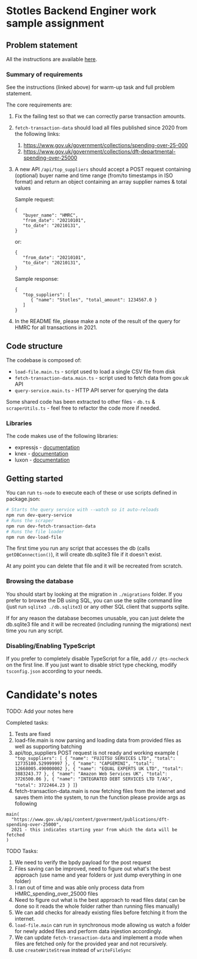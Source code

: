 # Stotles Backend Enginer work sample assignment

## Problem statement

All the instructions are available [here](https://www.notion.so/stotles/Backend-engineer-work-sample-assignment-15b1dd4d10d3430a8735cd3b2f12ade7).

### Summary of requirements

See the instructions (linked above) for warm-up task and full problem statement.

The core requirements are:

1. Fix the failing test so that we can correctly parse transaction amounts.
2. `fetch-transaction-data` should load all files published since 2020 from the following links:
   1. https://www.gov.uk/government/collections/spending-over-25-000
   2. https://www.gov.uk/government/collections/dft-departmental-spending-over-25000
3. A new API `/api/top_suppliers` should accept a POST request containing (optional) buyer name and time range (from/to timestamps in ISO format) and return an object containing an array supplier names & total values

   Sample request:

   ```tsx
   {
      "buyer_name": "HMRC",
      "from_date": "20210101",
      "to_date": "20210131",
   }
   ```

   or:

   ```tsx
   {
      "from_date": "20210101",
      "to_date": "20210131",
   }
   ```

   Sample response:

   ```tsx
   {
      "top_suppliers": [
         { "name": "Stotles", "total_amount": 1234567.0 }
      ]
   }
   ```

4. In the README file, please make a note of the result of the query for HMRC for all transactions in 2021.

## Code structure

The codebase is composed of:

- `load-file.main.ts` - script used to load a single CSV file from disk
- `fetch-transaction-data.main.ts` - script used to fetch data from gov.uk API
- `query-service.main.ts` - HTTP API server for querying the data

Some shared code has been extracted to other files - `db.ts` & `scraperUtils.ts` -
feel free to refactor the code more if needed.

### Libraries

The code makes use of the following libraries:

- expressjs - [documentation](https://expressjs.com/)
- knex - [documentation](https://knexjs.org/)
- luxon - [documentation](https://moment.github.io/luxon/)

## Getting started

You can run `ts-node` to execute each of these or use scripts defined in package.json:

```bash
# Starts the query service with --watch so it auto-reloads
npm run dev-query-service
# Runs the scraper
npm run dev-fetch-transaction-data
# Runs the file loader
npm run dev-load-file
```

The first time you run any script that accesses the db (calls `getDBConnection()`),
it will create db.sqlite3 file if it doesn't exist.

At any point you can delete that file and it will be recreated from scratch.

### Browsing the database

You should start by looking at the migration in `./migrations` folder.
If you prefer to browse the DB using SQL, you can use the sqlite command line (just run `sqlite3 ./db.sqlite3`)
or any other SQL client that supports sqlite.

If for any reason the database becomes unusable, you can just delete the db.sqlite3 file and it will be recreated (including running the migrations) next time you run any script.

### Disabling/Enabling TypeScript

If you prefer to completely disable TypeScript for a file, add `// @ts-nocheck` on the first line.
If you just want to disable strict type checking, modify `tsconfig.json` according to your needs.

# Candidate's notes

TODO: Add your notes here

Completed tasks:

1.  Tests are fixed
2.  load-file.main is now parsing and loading data from provided files as well as supporting batching
3.  api/top_suppliers POST request is not ready and working
    example (` "top_suppliers": [
    {
        "name": "FUJITSU SERVICES LTD",
        "total": 12735180.529999997
    },
    {
        "name": "CAPGEMINI",
        "total": 12668005.490000002
    },
    {
        "name": "EQUAL EXPERTS UK LTD",
        "total": 3883243.77
    },
    {
        "name": "Amazon Web Services UK",
        "total": 3726500.06
    },
    {
        "name": "INTEGRATED DEBT SERVICES LTD T/AS",
        "total": 3722464.23
    }
]`)
4.  fetch-transaction-data.main is now fetching files from the internet and saves them into the system, to run the function please provide args as following

```
main(
  "https://www.gov.uk/api/content/government/publications/dft-spending-over-25000",
  2021 - this indicates starting year from which the data will be fetched
)
```

TODO Tasks:

1.  We need to verify the bpdy payload for the post request
2.  Files saving can be improved, need to figure out what's the best approach (use name and year folders or just dump everything in one folder)
3.  I ran out of time and was able only process data from HMRC_spending_over_25000 files
4.  Need to figure out what is the best approach to read files data( can be done so it reads the whole folder rather than running files manually)
5.  We can add checks for already existing files before fetching it from the internet.
6.  `load-file.main` can run in synchronous mode allowing us watch a folder for newly added files and perform data injestion accordingly.
7.  We can update `fetch-transaction-data` and implement a mode when files are fetched only for the provided year and not recursively.
8.  use `createWriteStream` instead of `writeFileSync`
